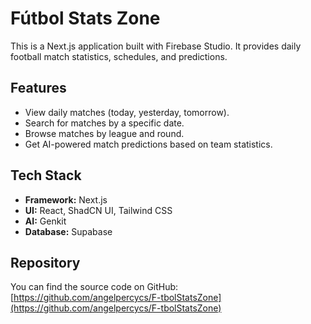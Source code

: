 # Fútbol Stats Zone

This is a Next.js application built with Firebase Studio. It provides daily football match statistics, schedules, and predictions.

## Features

*   View daily matches (today, yesterday, tomorrow).
*   Search for matches by a specific date.
*   Browse matches by league and round.
*   Get AI-powered match predictions based on team statistics.

## Tech Stack

*   **Framework:** Next.js
*   **UI:** React, ShadCN UI, Tailwind CSS 
*   **AI:** Genkit
*   **Database:** Supabase

## Repository

You can find the source code on GitHub:
[https://github.com/angelpercycs/F-tbolStatsZone](https://github.com/angelpercycs/F-tbolStatsZone)
